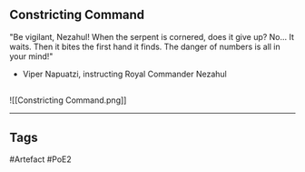 ## Constricting Command
"Be vigilant, Nezahul! When the serpent is cornered, does it give up?
No... It waits. Then it bites the first hand it finds.
The danger of numbers is all in your mind!"
- Viper Napuatzi, instructing Royal Commander Nezahul
##
![[Constricting Command.png]]

---
## Tags
#Artefact
#PoE2